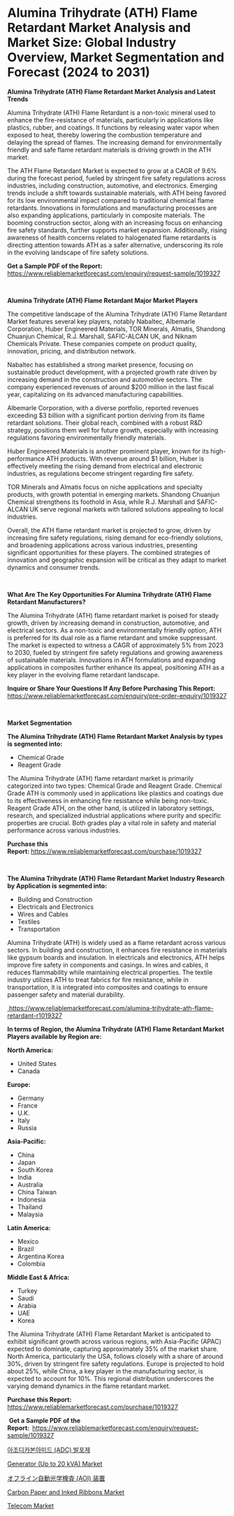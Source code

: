 <p><h1>Alumina Trihydrate (ATH) Flame Retardant Market Analysis and Market Size: Global Industry Overview, Market Segmentation and Forecast (2024 to 2031)</h1></p><p><strong>Alumina Trihydrate (ATH) Flame Retardant Market Analysis and Latest Trends</strong></p>
<p><p>Alumina Trihydrate (ATH) Flame Retardant is a non-toxic mineral used to enhance the fire-resistance of materials, particularly in applications like plastics, rubber, and coatings. It functions by releasing water vapor when exposed to heat, thereby lowering the combustion temperature and delaying the spread of flames. The increasing demand for environmentally friendly and safe flame retardant materials is driving growth in the ATH market.</p><p>The ATH Flame Retardant Market is expected to grow at a CAGR of 9.6% during the forecast period, fueled by stringent fire safety regulations across industries, including construction, automotive, and electronics. Emerging trends include a shift towards sustainable materials, with ATH being favored for its low environmental impact compared to traditional chemical flame retardants. Innovations in formulations and manufacturing processes are also expanding applications, particularly in composite materials. The booming construction sector, along with an increasing focus on enhancing fire safety standards, further supports market expansion. Additionally, rising awareness of health concerns related to halogenated flame retardants is directing attention towards ATH as a safer alternative, underscoring its role in the evolving landscape of fire safety solutions.</p></p>
<p><strong>Get a Sample PDF of the Report:&nbsp;</strong> <a href="https://www.reliablemarketforecast.com/enquiry/request-sample/1019327">https://www.reliablemarketforecast.com/enquiry/request-sample/1019327</a></p>
<p>&nbsp;</p>
<p><strong>Alumina Trihydrate (ATH) Flame Retardant Major Market Players</strong></p>
<p><p>The competitive landscape of the Alumina Trihydrate (ATH) Flame Retardant Market features several key players, notably Nabaltec, Albemarle Corporation, Huber Engineered Materials, TOR Minerals, Almatis, Shandong Chuanjun Chemical, R.J. Marshall, SAFIC-ALCAN UK, and Niknam Chemicals Private. These companies compete on product quality, innovation, pricing, and distribution network.</p><p>Nabaltec has established a strong market presence, focusing on sustainable product development, with a projected growth rate driven by increasing demand in the construction and automotive sectors. The company experienced revenues of around $200 million in the last fiscal year, capitalizing on its advanced manufacturing capabilities.</p><p>Albemarle Corporation, with a diverse portfolio, reported revenues exceeding $3 billion with a significant portion deriving from its flame retardant solutions. Their global reach, combined with a robust R&D strategy, positions them well for future growth, especially with increasing regulations favoring environmentally friendly materials.</p><p>Huber Engineered Materials is another prominent player, known for its high-performance ATH products. With revenue around $1 billion, Huber is effectively meeting the rising demand from electrical and electronic industries, as regulations become stringent regarding fire safety.</p><p>TOR Minerals and Almatis focus on niche applications and specialty products, with growth potential in emerging markets. Shandong Chuanjun Chemical strengthens its foothold in Asia, while R.J. Marshall and SAFIC-ALCAN UK serve regional markets with tailored solutions appealing to local industries.</p><p>Overall, the ATH flame retardant market is projected to grow, driven by increasing fire safety regulations, rising demand for eco-friendly solutions, and broadening applications across various industries, presenting significant opportunities for these players. The combined strategies of innovation and geographic expansion will be critical as they adapt to market dynamics and consumer trends.</p></p>
<p>&nbsp;</p>
<p><strong>What Are The Key Opportunities For Alumina Trihydrate (ATH) Flame Retardant Manufacturers?</strong></p>
<p><p>The Alumina Trihydrate (ATH) flame retardant market is poised for steady growth, driven by increasing demand in construction, automotive, and electrical sectors. As a non-toxic and environmentally friendly option, ATH is preferred for its dual role as a flame retardant and smoke suppressant. The market is expected to witness a CAGR of approximately 5% from 2023 to 2030, fueled by stringent fire safety regulations and growing awareness of sustainable materials. Innovations in ATH formulations and expanding applications in composites further enhance its appeal, positioning ATH as a key player in the evolving flame retardant landscape.</p></p>
<p><strong>Inquire or Share Your Questions If Any Before Purchasing This Report:</strong> <a href="https://www.reliablemarketforecast.com/enquiry/pre-order-enquiry/1019327">https://www.reliablemarketforecast.com/enquiry/pre-order-enquiry/1019327</a></p>
<p>&nbsp;</p>
<p><strong>Market Segmentation</strong></p>
<p><strong>The Alumina Trihydrate (ATH) Flame Retardant Market Analysis by types is segmented into:</strong></p>
<p><ul><li>Chemical Grade</li><li>Reagent Grade</li></ul></p>
<p><p>The Alumina Trihydrate (ATH) flame retardant market is primarily categorized into two types: Chemical Grade and Reagent Grade. Chemical Grade ATH is commonly used in applications like plastics and coatings due to its effectiveness in enhancing fire resistance while being non-toxic. Reagent Grade ATH, on the other hand, is utilized in laboratory settings, research, and specialized industrial applications where purity and specific properties are crucial. Both grades play a vital role in safety and material performance across various industries.</p></p>
<p><strong>Purchase this Report:&nbsp;</strong><a href="https://www.reliablemarketforecast.com/purchase/1019327">https://www.reliablemarketforecast.com/purchase/1019327</a></p>
<p>&nbsp;</p>
<p><strong>The Alumina Trihydrate (ATH) Flame Retardant Market Industry Research by Application is segmented into:</strong></p>
<p><ul><li>Building and Construction</li><li>Electricals and Electronics</li><li>Wires and Cables</li><li>Textiles</li><li>Transportation</li></ul></p>
<p><p>Alumina Trihydrate (ATH) is widely used as a flame retardant across various sectors. In building and construction, it enhances fire resistance in materials like gypsum boards and insulation. In electricals and electronics, ATH helps improve fire safety in components and casings. In wires and cables, it reduces flammability while maintaining electrical properties. The textile industry utilizes ATH to treat fabrics for fire resistance, while in transportation, it is integrated into composites and coatings to ensure passenger safety and material durability.</p></p>
<p><a href="https://www.reliablemarketforecast.com/alumina-trihydrate-ath-flame-retardant-r1019327">&nbsp;https://www.reliablemarketforecast.com/alumina-trihydrate-ath-flame-retardant-r1019327</a></p>
<p><strong>In terms of Region, the Alumina Trihydrate (ATH) Flame Retardant Market Players available by Region are:</strong></p>
<p>
    <p> <strong> North America: </strong>
        <ul>
            <li>United States</li>
            <li>Canada</li>
        </ul>
        </p> 
    <p> <strong> Europe: </strong>
        <ul>
            <li>Germany</li>
            <li>France</li>
            <li>U.K.</li>
            <li>Italy</li>
            <li>Russia</li>
        </ul>
        </p> 
    <p> <strong> Asia-Pacific: </strong>
        <ul>
            <li>China</li>
            <li>Japan</li>
            <li>South Korea</li>
            <li>India</li>
            <li>Australia</li>
            <li>China Taiwan</li>
            <li>Indonesia</li>
            <li>Thailand</li>
            <li>Malaysia</li>
        </ul>
        </p> 
    <p> <strong> Latin America: </strong>
        <ul>
            <li>Mexico</li>
            <li>Brazil</li>
            <li>Argentina Korea</li>
            <li>Colombia</li>
        </ul>
        </p> 
    <p> <strong> Middle East & Africa: </strong>
        <ul>
            <li>Turkey</li>
            <li>Saudi</li>
            <li>Arabia</li>
            <li>UAE</li>
            <li>Korea</li>
        </ul>
    </p>
    </p>
<p><p>The Alumina Trihydrate (ATH) Flame Retardant Market is anticipated to exhibit significant growth across various regions, with Asia-Pacific (APAC) expected to dominate, capturing approximately 35% of the market share. North America, particularly the USA, follows closely with a share of around 30%, driven by stringent fire safety regulations. Europe is projected to hold about 25%, while China, a key player in the manufacturing sector, is expected to account for 10%. This regional distribution underscores the varying demand dynamics in the flame retardant market.</p></p>
<p><strong>Purchase this Report: </strong><a href="https://www.reliablemarketforecast.com/purchase/1019327">https://www.reliablemarketforecast.com/purchase/1019327</a></p>
<p>&nbsp;<strong>Get a Sample PDF of the Report:&nbsp;&nbsp;</strong><a href="https://www.reliablemarketforecast.com/enquiry/request-sample/1019327">https://www.reliablemarketforecast.com/enquiry/request-sample/1019327</a></p>
<p><strong></strong></p>
<p><p><a href="https://medium.com/@arthuralety6767836754/%EC%A7%80%EC%97%AD-%EC%8B%9C%EC%9E%A5%EC%9D%B4-%EC%95%84%EC%A1%B0%EB%94%94%EC%B9%B4%EB%A5%B4%EB%B3%B4%EB%82%98%EB%A7%88%EC%9D%B4%EB%93%9C-adc-%EB%B0%9C%ED%8F%AC%EC%A0%9C-%EC%8B%9C%EC%9E%A5-%ED%98%81%EC%8B%A0%EC%97%90-%EC%96%B4%EB%96%BB%EA%B2%8C-%EC%A0%81%EC%9D%91%ED%95%98%EA%B3%A0-%EC%9E%88%EB%8A%94%EA%B0%80-%EC%A3%BC%EC%9A%94-%EC%8B%9C%EC%9E%A5-%EB%8F%99%ED%96%A5-%EB%B0%8F-2024%EB%85%84%EB%B6%80%ED%84%B0-2031%EB%85%84%EA%B9%8C%EC%A7%80%EC%9D%98-%EC%98%88%EC%B8%A1-6ebc92e86ad0">아조디카본아미드 (ADC) 발포제</a></p><p><a href="https://github.com/ChiragRP21/Market-Research-Report-List-6/blob/main/generator-up-to-20-kva-market.md">Generator (Up to 20 kVA) Market</a></p><p><a href="https://medium.com/@melliestracke2023/offline-automated-optical-inspection-aoi-equipment-226c685a3755">オフライン自動光学検査 (AOI) 装置</a></p><p><a href="https://issuu.com/reportprime-2/docs/carbon-paper-and-inked-ribbons-mark_6c5dd673f3fa44">Carbon Paper and Inked Ribbons Market</a></p><p><a href="https://medium.com/@ronaldpatel2762/the-growth-of-the-telecom-market-has-been-significant-driven-by-various-critical-factors-b163f9306dd2">Telecom Market</a></p></p>